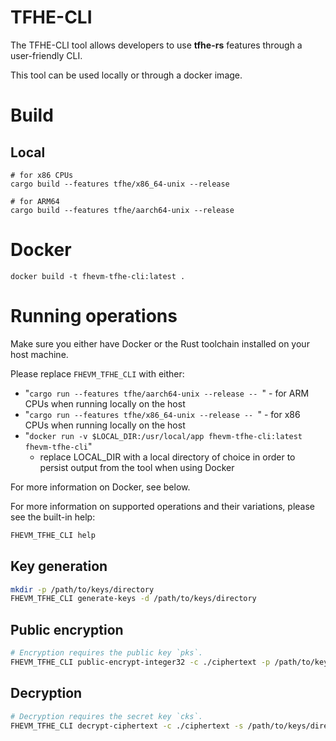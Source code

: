 # TFHE-CLI

The TFHE-CLI tool allows developers to use __tfhe-rs__ features through a user-friendly CLI.

This tool can be used locally or through a docker image.

# Build

## Local
```
# for x86 CPUs
cargo build --features tfhe/x86_64-unix --release

# for ARM64
cargo build --features tfhe/aarch64-unix --release
```

# Docker
```
docker build -t fhevm-tfhe-cli:latest .
```

# Running operations

Make sure you either have Docker or the Rust toolchain installed on your host machine.

Please replace `FHEVM_TFHE_CLI` with either:
 * "`cargo run --features tfhe/aarch64-unix --release -- `" - for ARM CPUs when running locally on the host
 * "`cargo run --features tfhe/x86_64-unix --release -- `" - for x86 CPUs when running locally on the host
 * "`docker run -v $LOCAL_DIR:/usr/local/app fhevm-tfhe-cli:latest fhevm-tfhe-cli`"
    * replace LOCAL_DIR with a local directory of choice in order to persist output from the tool when using Docker

For more information on Docker, see below.

For more information on supported operations and their variations, please see the built-in help:
```bash
FHEVM_TFHE_CLI help
```

## Key generation

```bash
mkdir -p /path/to/keys/directory
FHEVM_TFHE_CLI generate-keys -d /path/to/keys/directory
```

## Public encryption

```bash
# Encryption requires the public key `pks`.
FHEVM_TFHE_CLI public-encrypt-integer32 -c ./ciphertext -p /path/to/keys/directory/pks -v 42
```

## Decryption

```bash
# Decryption requires the secret key `cks`.
FHEVM_TFHE_CLI decrypt-ciphertext -c ./ciphertext -s /path/to/keys/directory/cks
```

<!--
# Using published Docker images

One needs to login to ghcr.io to download the published image.

<br />
<details>
  <summary>How to login into Zama github packages</summary>
<br />

1. Create a PAT (Personnal Access token) in github **developer settings** with a read (write if necessary) access to Zama github registry. 
2. Execute docker login ghcr.io with your **github account name** and the **newly created PAT**.

![PAT](./resources/PAT_github_packages.png)
</details>
<br />
-->
